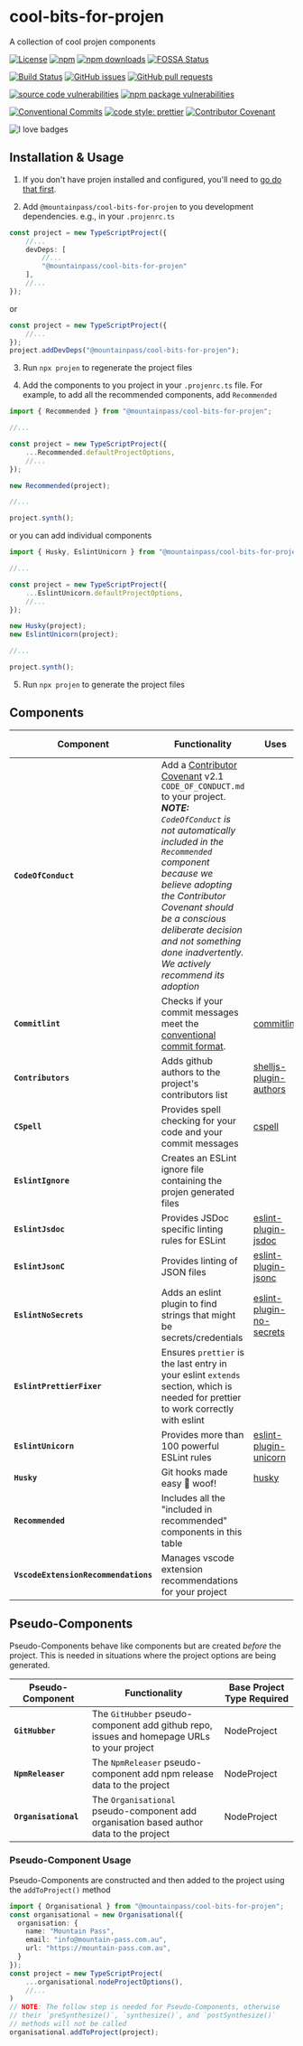 # cool-bits-for-projen

A collection of cool projen components

[![License](https://img.shields.io/github/license/mountain-pass/cool-bits-for-projen?logo=apache)](https://github.com/mountain-pass/cool-bits-for-projen/blob/master/LICENSE) [![npm](https://img.shields.io/npm/v/@mountainpass/cool-bits-for-projen?logo=npm)](https://www.npmjs.com/package/@mountainpass/cool-bits-for-projen) [![npm downloads](https://img.shields.io/npm/dm/@mountainpass/cool-bits-for-projen?logo=npm)](https://www.npmjs.com/package/@mountainpass/cool-bits-for-projen)
[![FOSSA Status](https://app.fossa.com/api/projects/git%2Bgithub.com%2Fmountain-pass%2Fcool-bits-for-projen.svg?type=shield)](https://app.fossa.com/projects/git%2Bgithub.com%2Fmountain-pass%2Fcool-bits-for-projen?ref=badge_shield)

[![Build Status](https://img.shields.io/github/workflow/status/mountain-pass/cool-bits-for-projen/release?logo=github)](https://github.com/mountain-pass/cool-bits-for-projen/actions/workflows/release.yml) [![GitHub issues](https://img.shields.io/github/issues/mountain-pass/cool-bits-for-projen?logo=github)](https://github.com/mountain-pass/cool-bits-for-projen/issues) [![GitHub pull requests](https://img.shields.io/github/issues-pr/mountain-pass/cool-bits-for-projen?logo=github)](https://github.com/mountain-pass/cool-bits-for-projen/pulls)

<!-- [![Quality](https://img.shields.io/codacy/grade/940768d54f7545f7b42f89b26c23c751?logo=codacy)](https://www.codacy.com/gh/mountain-pass/cool-bits-for-projen/dashboard?utm_source=github.com&amp;utm_medium=referral&amp;utm_content=mountain-pass/cool-bits-for-projen&amp;utm_campaign=Badge_Grade) [![Coverage](https://img.shields.io/codacy/coverage/940768d54f7545f7b42f89b26c23c751?logo=codacy)](https://www.codacy.com/gh/mountain-pass/cool-bits-for-projen/dashboard?utm_source=github.com&utm_medium=referral&utm_content=mountain-pass/cool-bits-for-projen&utm_campaign=Badge_Coverage) -->

[![source code vulnerabilities](https://img.shields.io/snyk/vulnerabilities/github/mountain-pass/cool-bits-for-projen?label=source%20code%20vulnerabilities&logo=snyk)](https://snyk.io/test/github/mountain-pass/cool-bits-for-projen) [![npm package vulnerabilities](https://img.shields.io/snyk/vulnerabilities/npm/@mountainpass/cool-bits-for-projen@latest?label=npm%20package%20vulnerabilties&logo=snyk)](https://snyk.io/test/npm/@mountainpass/cool-bits-for-projen/latest)


[![Conventional Commits](https://img.shields.io/badge/Conventional%20Commits-1.0.0-yellow.svg)](https://conventionalcommits.org) [![code style: prettier](https://img.shields.io/badge/code_style-prettier-ff69b4.svg)](https://github.com/prettier/prettier) [![Contributor Covenant](https://img.shields.io/badge/Contributor%20Covenant-2.1-4baaaa.svg)](code_of_conduct.md)

![I love badges](https://img.shields.io/badge/%E2%99%A5%20i%20love-%20badges-green?logo=heart)

<!-- [![JavaScript Style Guide](https://cdn.rawgit.com/standard/standard/master/badge.svg)](https://github.com/standard/standard) -->

## Installation & Usage

1. If you don't have projen installed and configured, you'll need to [go do that first](https://github.com/projen/projen#getting-started).

2. Add `@mountainpass/cool-bits-for-projen` to you development dependencies. e.g., in your `.projenrc.ts`

```ts
const project = new TypeScriptProject({
    //...
    devDeps: [
        //...
        "@mountainpass/cool-bits-for-projen"
    ],
    //...
});
```

or

```ts
const project = new TypeScriptProject({
    //...
});
project.addDevDeps("@mountainpass/cool-bits-for-projen");
```

3. Run `npx projen` to regenerate the project files
 
4. Add the components to you project in your `.projenrc.ts` file. For
   example, to add all the recommended components, add `Recommended`

```ts
import { Recommended } from "@mountainpass/cool-bits-for-projen";

//...

const project = new TypeScriptProject({
    ...Recommended.defaultProjectOptions,
    //...
});

new Recommended(project);

//...

project.synth();
```

or you can add individual components

```ts
import { Husky, EslintUnicorn } from "@mountainpass/cool-bits-for-projen";

//...

const project = new TypeScriptProject({
    ...EslintUnicorn.defaultProjectOptions,
    //...
});

new Husky(project);
new EslintUnicorn(project);

//...

project.synth();
```

5. Run `npx projen` to generate the project files 


## Components

| Component | Functionality | Uses | Base Project Type Required | Included in Recommended |
| ----------- | ----------- | ----------- | ----------- | ----------- |
| **`CodeOfConduct`** | Add a [Contributor Covenant](https://www.contributor-covenant.org/) v2.1 `CODE_OF_CONDUCT.md` to your project.<br />***NOTE:** `CodeOfConduct` is not automatically included in the `Recommended` component because we believe adopting the Contributor Covenant should be a conscious deliberate decision and not something done inadvertently. We actively recommend its adoption* | | Project | |
| **`Commitlint`** | Checks if your commit messages meet the [conventional commit format](https://conventionalcommits.org/). | [commitlint](https://github.com/conventional-changelog/commitlint) | NodeProject |  ✅ |
| **`Contributors`** | Adds github authors to the project's contributors list | [shelljs-plugin-authors](https://github.com/tanem/shelljs-plugin-authors) | NodeProject | ✅ |
| **`CSpell`** | Provides spell checking for your code and your commit messages | [cspell](https://github.com/streetsidesoftware/cspell) | NodeProject | ✅ |
| **`EslintIgnore`** | Creates an ESLint ignore file containing the projen generated files |  | TypeScriptProject |  ✅ |
| **`EslintJsdoc`** | Provides JSDoc specific linting rules for ESLint | [eslint-plugin-jsdoc](https://github.com/gajus/eslint-plugin-jsdoc) | TypeScriptProject |  ✅ |
| **`EslintJsonC`** | Provides linting of JSON files | [eslint-plugin-jsonc](https://ota-meshi.github.io/eslint-plugin-jsonc/) | TypeScriptProject |  ✅ |
| **`EslintNoSecrets`** | Adds an eslint plugin to find strings that might be secrets/credentials | [eslint-plugin-no-secrets](https://github.com/nickdeis/eslint-plugin-no-secrets) | TypeScriptProject |  ✅ |
| **`EslintPrettierFixer`** | Ensures `prettier` is the last entry in your eslint `extends` section, which is needed for prettier to work correctly with eslint | | TypeScriptProject | ✅ |
| **`EslintUnicorn`** | Provides more than 100 powerful ESLint rules | [eslint-plugin-unicorn](https://github.com/sindresorhus/eslint-plugin-unicorn) | TypeScriptProject | ✅ |
| **`Husky`** | Git hooks made easy 🐶 woof! | [husky](https://github.com/typicode/husky) | NodeProject | ✅ |
| **`Recommended`** | Includes all the "included in recommended" components in this table | | TypeScriptProject |  |
| **`VscodeExtensionRecommendations`** | Manages vscode extension recommendations for your project | | Project | ✅ |

## Pseudo-Components

Pseudo-Components behave like components but are created *before* the project. This is needed in situations where the project options are being generated.

| Pseudo-Component | Functionality | Base Project Type Required |
| ----------- | ----------- | ----------- |
| **`GitHubber`** |  The `GitHubber` pseudo-component add github repo, issues and homepage URLs to your project | NodeProject |
| **`NpmReleaser`** |  The `NpmReleaser` pseudo-component add npm release data to the project | NodeProject |
| **`Organisational`** |  The `Organisational` pseudo-component add organisation based author data to the project | NodeProject |

### Pseudo-Component Usage

Pseudo-Components are constructed and then added to the project using the `addToProject()` method

```ts
import { Organisational } from "@mountainpass/cool-bits-for-projen";
const organisational = new Organisational({
  organisation: {
    name: "Mountain Pass",
    email: "info@mountain-pass.com.au",
    url: "https://mountain-pass.com.au",
  }
});
const project = new TypeScriptProject(
    ...organisational.nodeProjectOptions(),
    //...
)
// NOTE: The follow step is needed for Pseudo-Components, otherwise 
// their `preSynthesize()`, `synthesize()`, and `postSynthesize()` 
// methods will not be called
organisational.addToProject(project);
```
